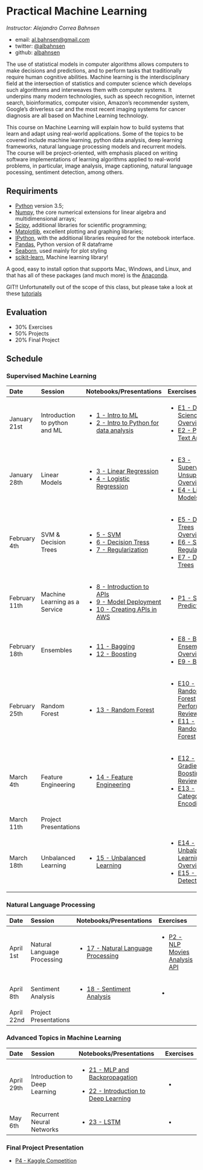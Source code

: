 # Practical Machine Learning

*Instructor: Alejandro Correa Bahnsen*

- email: <al.bahnsen@gmail.com>
- twitter: [@albahnsen](https://twitter.com/albahnsen)
- github: [albahnsen](http://github.com/albahnsen)


The use of statistical models in computer algorithms allows computers to make decisions and predictions, and to perform tasks that traditionally require human cognitive abilities. Machine learning is the interdisciplinary field at the intersection of statistics and computer science which develops such algorithnms and interweaves them with computer systems. It underpins many modern technologies, such as speech recognition, internet search, bioinformatics, computer vision, Amazon’s recommender system, Google’s driverless car and the most recent imaging systems for cancer diagnosis are all based on Machine Learning technology.

This course on Machine Learning will explain how to build systems that learn and adapt using real-world applications. Some of the topics to be covered include machine learning, python data analysis, deep learning frameworks, natural language processing models and recurrent models. The course will be project-oriented, with emphasis placed on writing software implementations of learning algorithms applied to real-world problems, in particular, image analysis, image captioning, natural language pocessing, sentiment detection, among others.

## Requiriments 
* [Python](http://www.python.org) version 3.5;
* [Numpy](http://www.numpy.org), the core numerical extensions for linear algebra and multidimensional arrays;
* [Scipy](http://www.scipy.org), additional libraries for scientific programming;
* [Matplotlib](http://matplotlib.sf.net), excellent plotting and graphing libraries;
* [IPython](http://ipython.org), with the additional libraries required for the notebook interface.
* [Pandas](http://pandas.pydata.org/), Python version of R dataframe
* [Seaborn](stanford.edu/~mwaskom/software/seaborn/), used mainly for plot styling
* [scikit-learn](http://scikit-learn.org), Machine learning library!

A good, easy to install option that supports Mac, Windows, and Linux, and that has all of these packages (and much more) is the [Anaconda](https://www.continuum.io/).

GIT!! Unfortunatelly out of the scope of this class, but please take a look at these [tutorials](https://help.github.com/articles/good-resources-for-learning-git-and-github/)

## Evaluation

* 30% Exercises
* 50% Projects
* 20% Final Project

## Schedule

### Supervised Machine Learning
| Date | Session         | Notebooks/Presentations          | Exercises |
| :----| :----| :------------- | :------------- | 
| January 21st | Introduction to python and ML | <ul><li>[1 - Intro to ML](https://nbviewer.jupyter.org/github/albahnsen/PracticalMachineLearningClass/blob/master/notebooks/01-IntroMachineLearning.ipynb) </li> <li>[2 - Intro to Python for data analysis](https://nbviewer.jupyter.org/github/albahnsen/PracticalMachineLearningClass/blob/master/notebooks/02-IntroPython_Numpy_Scypy_Pandas.ipynb) </li></ul> | <ul><li>[E1 - Data Science Overview](https://github.com/albahnsen/PracticalMachineLearningClass/blob/master/exercises/E1-DataScienceOverview) </li><li>[E2 - Python Text Analysis](https://nbviewer.jupyter.org/github/albahnsen/PracticalMachineLearningClass/blob/master/exercises/E2-%20Python%20Text%20Analysis.ipynb) </li>  </ul> | 
| January 28th | Linear Models | <ul><li>[3 - Linear Regression](https://nbviewer.jupyter.org/github/albahnsen/PracticalMachineLearningClass/blob/master/notebooks/03-linear_regression.ipynb) </li> <li>[4 - Logistic Regression](https://nbviewer.jupyter.org/github/albahnsen/PracticalMachineLearningClass/blob/master/notebooks/04-logistic_regression.ipynb) </li>  </ul> | <ul><li>[E3 - Supervised vs Unsupervised Overview]() </li> <li>[E4 - Linear Models]() </li> </ul> | 
| February 4th | SVM & Decision Trees  | <ul><li>[5 - SVM](https://nbviewer.jupyter.org/github/albahnsen/PracticalMachineLearningClass/blob/master/notebooks/05-SVM.ipynb) </li><li>[6 - Decision Tress](https://nbviewer.jupyter.org/github/albahnsen/PracticalMachineLearningClass/blob/master/notebooks/06-decision_trees.ipynb) </li><li>[7 - Regularization](https://nbviewer.jupyter.org/github/albahnsen/PracticalMachineLearningClass/blob/master/notebooks/07-regularization.ipynb) </li></ul> | <ul><li>[E5 - Decision Trees Overview](https://github.com/albahnsen/PracticalMachineLearningClass/blob/master/exercises/E5-DecisionTreesOverview.md) </li> <li>[E6 - SVM - Regularization](https://nbviewer.jupyter.org/github/albahnsen/PracticalMachineLearningClass/blob/master/exercises/E6-SVM%26Regularization.ipynb) </li> <li>[E7 - Decision Trees](https://nbviewer.jupyter.org/github/albahnsen/PracticalMachineLearningClass/blob/master/exercises/E7-DecisionTrees.ipynb) </li></ul> | 
| February 11th | Machine Learning as a Service | <ul>  <li>[8 - Introduction to APIs](https://nbviewer.jupyter.org/format/slides/github/albahnsen/PracticalMachineLearningClass/blob/master/notebooks/08-IntroductionToAPIs.ipynb#/) </li> <li>[9 - Model Deployment](https://nbviewer.jupyter.org/github/albahnsen/PracticalMachineLearningClass/blob/master/notebooks/09-Model_Deployment.ipynb) </li><li>[10 - Creating APIs in AWS](https://nbviewer.jupyter.org/format/slides/github/albahnsen/PracticalMachineLearningClass/blob/master/notebooks/10-CreatingAPIinAWS.ipynb#/) </li></ul> | <ul><li>[P1 - Survival Prediction API](https://nbviewer.jupyter.org/github/albahnsen/PracticalMachineLearningClass/blob/master/exercises/P1-UsedVehiclePricePrediction.ipynb) </li> </ul> | 
| February 18th |  Ensembles | <ul><li>[11 - Bagging](https://nbviewer.jupyter.org/github/albahnsen/PracticalMachineLearningClass/blob/master/notebooks/11-Ensembles_Bagging.ipynb) </li><li>[12 - Boosting](https://nbviewer.jupyter.org/github/albahnsen/PracticalMachineLearningClass/blob/master/notebooks/12-Ensembles_Boosting.ipynb) </li></ul> | <ul><li>[E8 - Best Ensemble Overview](https://github.com/albahnsen/PracticalMachineLearningClass/blob/master/exercises/E8-EnsembleTreesOverview.md) </li><li>[E9 - Bagging](https://nbviewer.jupyter.org/github/albahnsen/PracticalMachineLearningClass/blob/master/exercises/E9-Bagging.ipynb) </li> </ul> | 
| February 25th |  Random Forest | <ul><li>[13 - Random Forest](https://nbviewer.jupyter.org/github/albahnsen/PracticalMachineLearningClass/blob/master/notebooks/13-Ensembles_RandomForest.ipynb) </li></ul> | <ul><li>[E10 - Random Forest Performance Review](https://github.com/albahnsen/PracticalMachineLearningClass/blob/master/exercises/E10-RandomForestPerformanceReview.md) </li><li>[E11 - Random Forest](https://nbviewer.jupyter.org/github/albahnsen/PracticalMachineLearningClass/blob/master/exercises/E11-RandomForest.ipynb) </li> </ul> | 
| March 4th |  Feature Engineering | <ul><li>[14 - Feature Engineering](https://nbviewer.jupyter.org/github/albahnsen/PracticalMachineLearningClass/blob/master/notebooks/14-data_preparation.ipynb) </li> </ul> | <ul><li>[E12 - Gradient Boosting Review](https://github.com/albahnsen/PracticalMachineLearningClass/blob/master/exercises/E12-GradientBoostingRewiew.md) </li> <li>[E13 - Categorical Encoding ](https://nbviewer.jupyter.org/github/albahnsen/PracticalMachineLearningClass/blob/master/exercises/E13-CategoricalEncoding.ipynb) </li> </ul> | 
| March 11th | Project Presentations  |  | | 
| March 18th |  Unbalanced Learning | <ul><li>[15 - Unbalanced Learning](https://nbviewer.jupyter.org/github/albahnsen/PracticalMachineLearningClass/blob/master/notebooks/15-Unbalanced_Datasets.ipynb) </li></ul> | <ul><li>[E14 - Unbalanced Learning Overview](https://github.com/albahnsen/PracticalMachineLearningClass/blob/master/exercises/E14-UnbalancedLearningOverview.md) </li> <li>[E15 - Fraud Detection](https://nbviewer.jupyter.org/github/albahnsen/PracticalMachineLearningClass/blob/master/exercises/E15-fraud_detection.ipynb) </li>  </ul>  | 


 ### Natural Language Processing
| Date | Session         | Notebooks/Presentations          | Exercises |
| :----| :----| :------------- | :------------- | 
| April 1st | Natural Language Processing  | <ul><li>[17 - Natural Language Processing]() </li></ul> | <ul><li>[P2 - NLP Movies Analysis API]() </li> </ul> | 
| April 8th |  Sentiment Analysis | <ul><li>[18 - Sentiment Analysis]() </li></ul> | <ul><li>[]() </li>  </ul> |
| April 22nd | Project Presentations  |  | | 
 ### Advanced Topics in Machine Learning
| Date | Session         | Notebooks/Presentations          | Exercises |
| :----| :----| :------------- | :------------- | 
| April 29th |  Introduction to Deep Learning | <ul><li>[21 - MLP and Backpropagation]() </li></ul> <ul><li>[22 - Introduction to Deep Learning]() </li></ul> | <ul><li>[]() </li> </ul> | 
| May 6th |  Recurrent Neural Networks| <ul><li>[23 - LSTM]() </li></ul> | <ul><li>[]() </li> </ul> | 


### Final Project Presentation 

* [P4 - Kaggle Competition]() 


